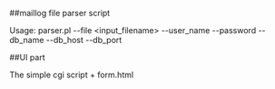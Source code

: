 
##maillog file parser script

Usage: parser.pl --file <input_filename> --user_name <db username> --password <db password> --db_name <db name> --db_host <host> --db_port <port>

##UI part

The simple cgi script + form.html